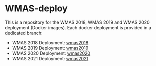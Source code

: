 # WMAS-deploy
This is a repository for the WMAS 2018, WMAS 2019 and WMAS 2020 deployment (Docker images). Each docker deployment is provided in a dedicated branch:

* WMAS 2018 Deployment: [wmas2018](../../tree/wmas2018)
* WMAS 2019 Deployment: [wmas2019](../../tree/wmas2019)
* WMAS 2020 Deployment: [wmas2020](../../tree/wmas2020)
* WMAS 2021 Deployment: [wmas2021](../../tree/wmas2021)
